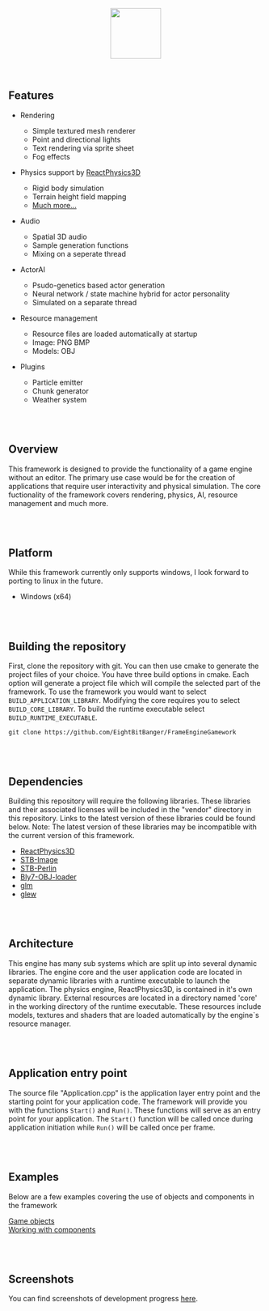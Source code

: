 <p align="center">
  <img src="https://github.com/RetroBytes32/FrameEngineGamework/blob/main/demo/bio.png"  width="100" height="100">
</p>


<br>

## Features

- Rendering
  - Simple textured mesh renderer
  - Point and directional lights
  - Text rendering via sprite sheet
  - Fog effects

- Physics support by <a href="https://github.com/DanielChappuis/reactphysics3d">ReactPhysics3D</a>⁭
  - Rigid body simulation
  - Terrain height field mapping
  - <a href="https://github.com/DanielChappuis/reactphysics3d/blob/master/documentation/UserDocumentation.md">Much more...</a>⁭

- Audio
  - Spatial 3D audio
  - Sample generation functions
  - Mixing on a seperate thread

- ActorAI
  - Psudo-genetics based actor generation
  - Neural network / state machine hybrid for actor personality
  - Simulated on a separate thread

- Resource management
  - Resource files are loaded automatically at startup
  - Image: PNG BMP
  - Models: OBJ

- Plugins
  - Particle emitter
  - Chunk generator
  - Weather system

<br><br/>


## Overview
 This framework is designed to provide the functionality of a game engine without an editor. The primary use case would be for the creation of applications that require user interactivity and physical simulation. The core fuctionality of the framework covers rendering, physics, AI, resource management and much more.


<br><br/>


## Platform
While this framework currently only supports windows, I look forward to porting to linux in the future.
- Windows (x64)


<br><br/>


##  Building the repository
First, clone the repository with git. You can then use cmake to generate the project files of your choice. You have three build options in cmake. Each option will generate a project file which will compile the selected part of the framework. To use the framework you would want to select `BUILD_APPLICATION_LIBRARY`. Modifying the core requires you to select `BUILD_CORE_LIBRARY`. To build the runtime executable select `BUILD_RUNTIME_EXECUTABLE`.

```
git clone https://github.com/EightBitBanger/FrameEngineGamework
```


<br><br/>


## Dependencies
Building this repository will require the following libraries. These libraries and their associated licenses will be included in the "vendor" directory in this repository.
Links to the latest version of these libraries could be found below. Note: The latest version of these libraries may be incompatible with the current version of this framework.

* <a href="https://github.com/DanielChappuis/reactphysics3d">ReactPhysics3D</a>⁭
* <a href="https://github.com/nothings/stb">STB-Image</a>⁭
* <a href="https://github.com/nothings/stb">STB-Perlin</a>⁭
* <a href="https://github.com/Bly7/OBJ-Loader">Bly7-OBJ-loader</a>⁭
* <a href="https://github.com/icaven/glm">glm</a>⁭
* <a href="https://github.com/nigels-com/glew">glew</a>⁭



<br><br/>


## Architecture
 This engine has many sub systems which are split up into several dynamic libraries. The engine core and the user application code are located in separate dynamic libraries with a runtime executable to launch the application. The physics engine, ReactPhysics3D, is contained in it's own dynamic library. External resources are located in a directory named 'core' in the working directory of the runtime executable. These resources include models, textures and shaders that are loaded automatically by the engine`s resource manager.


<br><br/>


## Application entry point
The source file "Application.cpp" is the application layer entry point and the starting point for your application code.
The framework will provide you with the functions `Start()` and `Run()`. These functions will serve as an entry point for your application.
The `Start()` function will be called once during application initiation while `Run()` will be called once per frame.


<br><br/>


## Examples
Below are a few examples covering the use of objects and components in the framework

[Game objects](https://github.com/RetroBytes32/FrameEngineGamework/wiki/Game-objects)
<br>
[Working with components](https://github.com/RetroBytes32/FrameEngineGamework/wiki/Working-with-components)


<br><br/>


## Screenshots
You can find screenshots of development progress [here](https://github.com/RetroBytes32/GameEngineFramework/wiki/Screenshots).


<br><br/>

